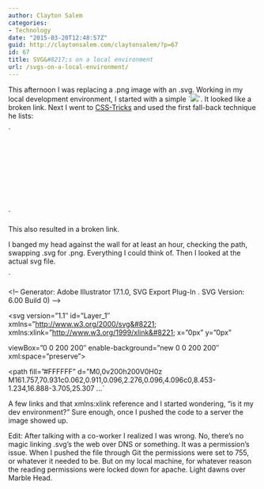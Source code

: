 ```yaml
---
author: Clayton Salem
categories:
- Technology
date: "2015-03-20T12:48:57Z"
guid: http://claytonsalem.com/claytonsalem/?p=67
id: 67
title: SVG&#8217;s on a local environment
url: /svgs-on-a-local-environment/
---
```

This afternoon I was replacing a .png image with an .svg. Working in my local development environment, I started with a simple \`<img src=&#8221;myicon.svg&#8221;>\`. It looked like a broken link. Next I went to [CSS-Tricks](https://css-tricks.com/using-svg/) and used the first fall-back technique he lists:

\`<svg width=&#8221;96&#8243; height=&#8221;96&#8243;> <image xlink:href=&#8221;svg.svg&#8221; src=&#8221;svg.png&#8221; width=&#8221;96&#8243; height=&#8221;96&#8243; /> </svg>\`

This also resulted in a broken link.

I banged my head against the wall for at least an hour, checking the path, swapping .svg for .png. Everything I could think of. Then I looked at the actual svg file.

\`<?xml version=&#8221;1.0&#8243; encoding=&#8221;utf-8&#8243;?>

<!&#8211; Generator: Adobe Illustrator 17.1.0, SVG Export Plug-In . SVG Version: 6.00 Build 0) &#8211;>

<!DOCTYPE svg PUBLIC &#8220;-//W3C//DTD SVG 1.1//EN&#8221; &#8220;http://www.w3.org/Graphics/SVG/1.1/DTD/svg11.dtd&#8221;>
  
<svg version=&#8221;1.1&#8243; id=&#8221;Layer_1&#8243; xmlns=&#8221;http://www.w3.org/2000/svg&#8221; xmlns:xlink=&#8221;http://www.w3.org/1999/xlink&#8221; x=&#8221;0px&#8221; y=&#8221;0px&#8221;
  
viewBox=&#8221;0 0 200 200&#8243; enable-background=&#8221;new 0 0 200 200&#8243; xml:space=&#8221;preserve&#8221;>
  
<path fill=&#8221;#FFFFFF&#8221; d=&#8221;M0,0v200h200V0H0z M161.757,70.931c0.062,0.911,0.096,2.276,0.096,4.096c0,8.453-1.234,16.888-3.705,25.307 &#8230;\`

A few links and that xmlns:xlink reference and I started wondering, &#8220;is it my dev environment?&#8221; Sure enough, once I pushed the code to a server the image showed up.

Edit: After talking with a co-worker I realized I was wrong. No, there&#8217;s no magic linking .svg&#8217;s the web over DNS or something. It was a permission&#8217;s issue. When I pushed the file through Git the permissions were set to 755, or whatever it needed to be. But on my local machine, for whatever reason the reading permissions were locked down for apache. Light dawns over Marble Head.